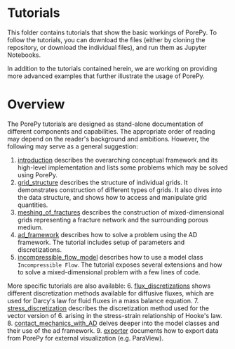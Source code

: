 # Tutorials
This folder contains tutorials that show the basic workings of PorePy. To follow the tutorials, you can download the files (either by cloning the repository, or download the individual files), and run them as Jupyter Notebooks.

In addition to the tutorials contained herein, we are working on providing more advanced examples that further illustrate the usage of PorePy. 

# Overview
The PorePy tutorials are designed as stand-alone documentation of different components and capabilities. 
The appropriate order of reading may depend on the reader's background and ambitions.
However, the following may serve as a general suggestion:
    
1. [introduction](./introduction.ipynb) describes the overarching conceptual framework and its high-level implementation and lists some problems which may be solved using PorePy.
2. [grid_structure](./grid_structure.ipynb) describes the structure of individual grids. It demonstrates construction of different types of grids. It also dives into the data structure, and shows how to access and manipulate grid quantities.
3. [meshing_of_fractures](./meshing_of_fractures.ipynb) describes the construction of mixed-dimensional grids representing a fracture network and the surrounding porous medium.
4. [ad_framework](./ad_framework.ipynb) describes how to solve a problem using the AD framework. The tutorial includes setup of parameters and discretizations.
5. [incompressible_flow_model](incompressible_flow_model.ipynb) describes how to use a model class `Incompressible Flow`. The tutorial exposes several extensions and how to solve a mixed-dimensional problem with a few lines of code.

More specific tutorials are also available:
6. [flux_discretizations](./flow_discretizations.ipynb) shows different discretization methods available for diffusive fluxes, which are used for Darcy's law for fluid fluxes in a mass balance equation. 
7. [stress_discretization](./stress_discretization.ipynb) describes the discretization method used for the vector version of 6. arising in the stress-strain relationship of Hooke's law.
8. [contact_mechanics_with_AD](./contact_mechanics_with_AD.ipynb) delves deeper into the model classes and their use of the ad framework.
9. [exporter](./exporter.ipynb) documents how to export data from PorePy for external visualization (e.g. ParaView).